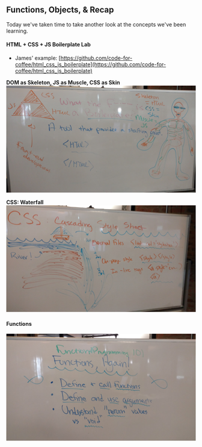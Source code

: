 ## Functions, Objects, & Recap

Today we've taken time to take another look at the concepts we've been learning.

#### HTML + CSS + JS Boilerplate Lab

* James' example: [https://github.com/code-for-coffee/html_css_js_boilerplate](https://github.com/code-for-coffee/html_css_js_boilerplate)

**DOM as Skeleton, JS as Muscle, CSS as Skin**
![01_front_end_fundamentals/dom.jpg](dom.jpg)

**CSS: Waterfall**
![01_front_end_fundamentals/css_waterfall.jpg](css_waterfall.jpg)

#### Functions

![01_front_end_fundamentals/functions.jpg](functions.jpg)
